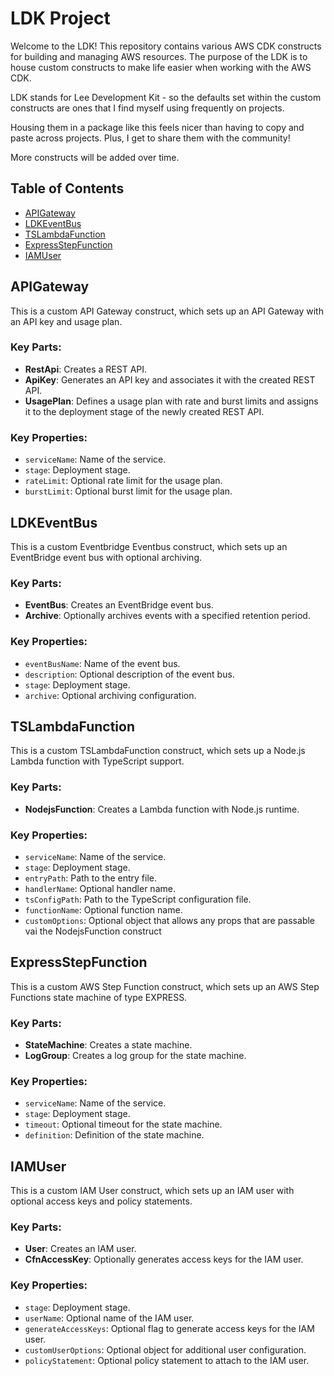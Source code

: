 # LDK Project

Welcome to the LDK! This repository contains various AWS CDK constructs for building and managing AWS resources. The purpose of the LDK is to house custom constructs to make life easier when working with the AWS CDK.

LDK stands for Lee Development Kit - so the defaults set within the custom constructs are ones that I find myself using frequently on projects.

Housing them in a package like this feels nicer than having to copy and paste across projects. Plus, I get to share them with the community!

More constructs will be added over time.

## Table of Contents

- [APIGateway](#apigateway)
- [LDKEventBus](#ldkeventbus)
- [TSLambdaFunction](#tslambdafunction)
- [ExpressStepFunction](#expressstepfunction)
- [IAMUser](#iamuser)

## APIGateway

This is a custom API Gateway construct, which sets up an API Gateway with an API key and usage plan.

### Key Parts:

- **RestApi**: Creates a REST API.
- **ApiKey**: Generates an API key and associates it with the created REST API.
- **UsagePlan**: Defines a usage plan with rate and burst limits and assigns it to the deployment stage of the newly created REST API.

### Key Properties:

- `serviceName`: Name of the service.
- `stage`: Deployment stage.
- `rateLimit`: Optional rate limit for the usage plan.
- `burstLimit`: Optional burst limit for the usage plan.

## LDKEventBus

This is a custom Eventbridge Eventbus construct, which sets up an EventBridge event bus with optional archiving.

### Key Parts:

- **EventBus**: Creates an EventBridge event bus.
- **Archive**: Optionally archives events with a specified retention period.

### Key Properties:

- `eventBusName`: Name of the event bus.
- `description`: Optional description of the event bus.
- `stage`: Deployment stage.
- `archive`: Optional archiving configuration.

## TSLambdaFunction

This is a custom TSLambdaFunction construct, which sets up a Node.js Lambda function with TypeScript support.

### Key Parts:

- **NodejsFunction**: Creates a Lambda function with Node.js runtime.

### Key Properties:

- `serviceName`: Name of the service.
- `stage`: Deployment stage.
- `entryPath`: Path to the entry file.
- `handlerName`: Optional handler name.
- `tsConfigPath`: Path to the TypeScript configuration file.
- `functionName`: Optional function name.
- `customOptions`: Optional object that allows any props that are passable vai the NodejsFunction construct

## ExpressStepFunction

This is a custom AWS Step Function construct, which sets up an AWS Step Functions state machine of type EXPRESS.

### Key Parts:

- **StateMachine**: Creates a state machine.
- **LogGroup**: Creates a log group for the state machine.

### Key Properties:

- `serviceName`: Name of the service.
- `stage`: Deployment stage.
- `timeout`: Optional timeout for the state machine.
- `definition`: Definition of the state machine.

## IAMUser

This is a custom IAM User construct, which sets up an IAM user with optional access keys and policy statements.

### Key Parts:

- **User**: Creates an IAM user.
- **CfnAccessKey**: Optionally generates access keys for the IAM user.

### Key Properties:

- `stage`: Deployment stage.
- `userName`: Optional name of the IAM user.
- `generateAccessKeys`: Optional flag to generate access keys for the IAM user.
- `customUserOptions`: Optional object for additional user configuration.
- `policyStatement`: Optional policy statement to attach to the IAM user.
